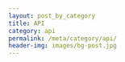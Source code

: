 ```yaml
---
layout: post_by_category
title: API
category: api
permalink: /meta/category/api/
header-img: images/bg-post.jpg
---
```

